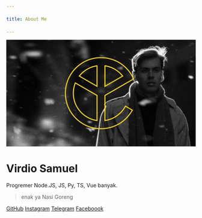 ```yaml
---

title: About Me

---
```


![jvx](../.vuepress/file/yc.jpg)

# Virdio Samuel

Progremer Node.JS, JS, Py, TS, Vue banyak.
> enak ya Nasi Goreng

[GitHub](https://github.com/diosamuel)
[Instagram](https://instagram.com/dio6.9sam)
[Telegram](https://t.me/jvxcript)
[Faceboook](https://facebook.com)